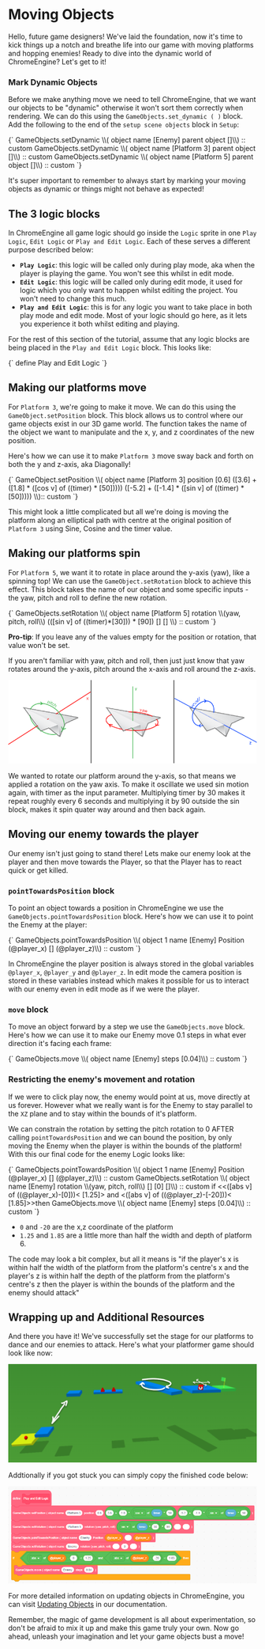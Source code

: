 # Moving Objects

Hello, future game designers! We've laid the foundation, now it's time to kick things up a notch and breathe life into our game with moving platforms and hopping enemies! Ready to dive into the dynamic world of ChromeEngine? Let's get to it!

### Mark Dynamic Objects

Before we make anything move we need to tell ChromeEngine, that we want our objects to be "dynamic" otherwise it won't sort them correctly when rendering. We can do this using the `GameObjects.set_dynamic ( )` block. Add the following to the end of the `setup scene objects` block in `Setup`:

<ScratchBlocks>
{`
  GameObjects.setDynamic \\( object name [Enemy] parent object []\\) :: custom
  GameObjects.setDynamic \\( object name [Platform 3] parent object []\\) :: custom
  GameObjects.setDynamic \\( object name [Platform 5] parent object []\\) :: custom
`}
</ScratchBlocks>

It's super important to remember to always start by marking your moving objects as dynamic or things might not behave as expected!

## The 3 logic blocks

In ChromeEngine all game logic should go inside the `Logic` sprite in one `Play Logic`, `Edit Logic` or `Play and Edit Logic`. Each of these serves a different purpose described below:

- **`Play Logic`**: this logic will be called only during play mode, aka when the player is playing the game. You won't see this whilst in edit mode.
- **`Edit Logic`**: this logic will be called only during edit mode, it used for logic which you only want to happen whilst editing the project. You won't need to change this much.
- **`Play and Edit Logic`**: this is for any logic you want to take place in both play mode and edit mode. Most of your logic should go here, as it lets you experience it both whilst editing and playing.

For the rest of this section of the tutorial, assume that any logic blocks are being placed in the `Play and Edit Logic` block. This looks like:

<ScratchBlocks>
{`
  define Play and Edit Logic
`}
</ScratchBlocks>

## Making our platforms move

For `Platform 3`, we're going to make it move. We can do this using the `GameObject.setPosition` block. This block allows us to control where our game objects exist in our 3D game world. The function takes the name of the object we want to manipulate and the x, y, and z coordinates of the new position. 

Here's how we can use it to make `Platform 3` move sway back and forth on both the y and z-axis, aka Diagonally! 

<ScratchBlocks>
{`
  GameObject.setPosition \\( object name [Platform 3] position [0.6] ([3.6] + ([1.8] * ([cos v] of ((timer) * [50])))) ([-5.2] + ([-1.4] * ([sin v] of ((timer) * [50])))) \\):: custom
`}
</ScratchBlocks>

This might look a little complicated but all we're doing is moving the platform along an elliptical path with centre at the original position of `Platform 3` using Sine, Cosine and the timer value.

## Making our platforms spin

For `Platform 5`, we want it to rotate in place around the y-axis (yaw), like a spinning top! We can use the `GameObject.setRotation` block to achieve this effect. This block takes the name of our object and some specific inputs - the yaw, pitch and roll to define the new rotation.

<ScratchBlocks>
{`
  GameObjects.setRotation \\( object name [Platform 5] rotation \\(yaw, pitch, roll\\) (([sin v] of ((timer)*[30])) * [90])  [] []   \\) :: custom
`}
</ScratchBlocks>

**Pro-tip**: If you leave any of the values empty for the position or rotation, that value won't be set.

If you aren't familiar with yaw, pitch and roll, then just just know that yaw rotates around the y-axis, pitch around the x-axis and roll around the z-axis.

![principal axes](media/yaw-pitch-roll.png)

We wanted to rotate our platform around the y-axis, so that means we applied a rotation on the yaw axis. To make it oscillate we used sin motion again, with timer as the input parameter. Multiplying timer by 30 makes it repeat roughly every 6 seconds and multiplying it by 90 outside the sin block, makes it spin quater way around and then back again.

## Moving our enemy towards the player

Our enemy isn't just going to stand there! Lets make our enemy look at the player and then move towards the Player, so that the Player has to react quick or get killed. 

### `pointTowardsPosition` block

To point an object towards a position in ChromeEngine we use the `GameObjects.pointTowardsPosition` block. Here's how we can use it to point the Enemy at the player:

<ScratchBlocks>
{`
  GameObjects.pointTowardsPosition \\( object 1 name [Enemy] Position (@player_x) [] (@player_z)\\) :: custom
`}
</ScratchBlocks>

In ChromeEngine the player position is always stored in the global variables `@player_x`, `@player_y` and `@player_z`. In edit mode the camera position is stored in these variables instead which makes it possible for us to interact with our enemy even in edit mode as if we were the player.

### `move` block
To move an object forward by a step we use the `GameObjects.move` block. Here's how we can use it to make our Enemy move 0.1 steps in what ever direction it's facing each frame:

<ScratchBlocks>
{`
  GameObjects.move \\( object name [Enemy] steps [0.04]\\) :: custom
`}
</ScratchBlocks>

### Restricting the enemy's movement and rotation

If we were to click play now, the enemy would point at us, move directly at us forever. However what we really want is for the Enemy to stay parallel to the `XZ` plane and to stay within the bounds of it's platform.

We can constrain the rotation by setting the pitch rotation to 0 AFTER calling `pointTowardsPosition` and we can bound the position, by only moving the Enemy when the player is within the bounds of the platform! With this our final code for the enemy Logic looks like:


<ScratchBlocks>
{`
    GameObjects.pointTowardsPosition \\( object 1 name [Enemy] Position (@player_x) [] (@player_z)\\) :: custom
    GameObjects.setRotation \\( object name [Enemy] rotation \\(yaw, pitch, roll\\) [] [0] []\\) :: custom
    if <<([abs v] of ((@player_x)-[0]))< [1.25]> and <([abs v] of ((@player_z)-[-20]))< [1.85]>>then
    GameObjects.move \\( object name [Enemy] steps [0.04]\\) :: custom
`}
</ScratchBlocks>

- `0` and `-20` are the x,z coordinate of the platform
- `1.25` and `1.85` are a little more than half the width and depth of platform 6.

The code may look a bit complex, but all it means is "if the player's x is within half the width of the platform from the platform's centre's x and the player's z is within half the depth of the platform from the platform's centre's z then the player is within the bounds of the platform and the enemy should attack"

## Wrapping up and Additional Resources

And there you have it! We've successfully set the stage for our platforms to dance and our enemies to attack. Here's what your platformer game should look like now:

![Moving Objects](media/moving-platforms.png)

Addtionally if you got stuck you can simply copy the finished code below:

![Finished Code](media/finished-code-movement.png)

For more detailed information on updating objects in ChromeEngine, you can visit [Updating Objects](/docs/user_docs/Updating%20Objects) in our documentation.

Remember, the magic of game development is all about experimentation, so don't be afraid to mix it up and make this game truly your own. Now go ahead, unleash your imagination and let your game objects bust a move!